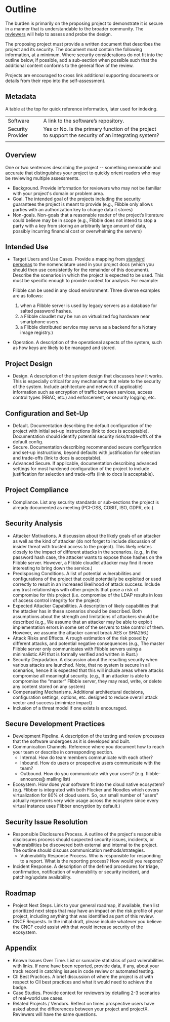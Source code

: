 # Outline

The burden is primarily on the proposing project to demonstrate it is secure in a manner that is understandable to the broader community.  The [reviewers](security-reviewer.md) will help to assess and probe the design.

The proposing project must provide a written document that describes the project and its security.  The document must contain the following information, at a minimum. Where security considerations do not fit into the outline below, if possible, add a sub-section when possible such that the additional content conforms to the general flow of the review.

Projects are encouraged to cross link additional supporting documents or details from their repo into the self-assessment.

## Metadata

A table at the top for quick reference information, later used for indexing.

|   |  |
| -- | -- |
| Software | A link to the software’s repository.
| Security Provider | Yes or No. Is the primary function of the project to support the security of an integrating system?
|||

## Overview

One or two sentences describing the project -- something memorable and accurate that distinguishes your project to quickly orient readers who may be reviewing multiple assessments.

* Background. Provide information for reviewers who may not be familiar with your project's domain or problem area.
* Goal. The intended goal of the projects including the security guarantees the project is meant to provide (e.g., Flibble only allows parties with an authorization key to change data it stores)
* Non-goals.  Non-goals that a reasonable reader of the project’s literature could believe may be in scope (e.g., Flibble does not intend to stop a party with a key from storing an arbitrarily large amount of data, possibly incurring financial cost or overwhelming the servers)

## Intended Use

* Target Users and Use Cases. Provide a mapping from [standard personas](../../usecases.md) to the nomenclature used in your project docs (which you should then use consistently for the remainder of this document). Describe the scenarios in which the project is expected to be used. This must be specific enough to provide context for analysis. For example:

    Flibble can be used in any cloud environment.  Three diverse examples are as follows:
    1. when a Flibble server is used by legacy servers as a database for salted password hashes.
    2. a Flibble cloudlet may be run on virtualized fog hardware near smartphone users.
    3. a Flibble distributed service may serve as a backend for a Notary image registry.)

* Operation.  A description of the operational aspects of the system, such as how keys are likely to be managed and stored.

## Project Design

* Design.  A description of the system design that discusses how it works. This is especially critical for any mechanisms that relate to the security of the system.  Include architecture and network (if applicable) information such as encryption of traffic between services, access control types (RBAC, etc.) and enforcement, or security logging, etc.

## Configuration and Set-Up

* Default.  Documentation describing the default configuration of the project with initial set-up instructions (link to docs is acceptable). Documentation should identify potential security risks/trade-offs of the default config.
* Secure. Documentation describing recommended secure configuration and set-up instructions, beyond defaults with justification for selection and trade-offs (link to docs is acceptable).
* Advanced Secure. If applicable, documentation describing advanced settings for most hardened configuration of the project to include justification for selection and trade-offs (link to docs is acceptable).

## Project Compliance

* Compliance.  List any security standards or sub-sections the project is already documented as meeting (PCI-DSS, COBIT, ISO, GDPR, etc.).

## Security Analysis

* Attacker Motivations.  A discussion about the likely goals of an attacker as well as the kind of attacker (do not forget to include discussion of insider threat with trusted access to the project).  This likely relates closely to the impact of different attacks in the scenarios.  (e.g., In the password hash case, the attacker wants to expose those hashes on the Flibble server.  However, a Flibble cloudlet attacker may find it more interesting to bring down the service.)
* Predisposing Conditions. A list of potential vulnerabilities and configurations of the project that could potentially be exploited or used correctly to result in an increased likelihood of attack success. Include any trust relationships with other projects that pose a risk of compromise for this project (i.e. compromise of the LDAP results in loss of access control integrity for the project)
* Expected Attacker Capabilities.  A description of likely capabilities that the attacker has in these scenarios should be described.  Both assumptions about the strength and limitations of attackers should be described (e.g., We assume that an attacker may be able to exploit implementation errors in some set of the servers to take control of them.  However, we
assume the attacker cannot break AES or SHA256.)
* Attack Risks and Effects.  A rough estimation of the risk posed by different attacks, and potential negative consequences (e.g., The master Flibble server only communicates with Flibble servers using a minimalistic API that is formally verified and written in Rust.)
* Security Degradation.  A discussion about the resulting security when various attacks are launched.  Note, that no system is secure in all scenarios, hence it is expected that this will include areas where attacks compromise all meaningful security.  (e.g., If an attacker is able to compromise the “master” Flibble server, they may read, write, or delete any content stored on any system)
* Compensating Mechanisms.  Additional architectural decisions, configuration settings, options, etc. designed to reduce overall attack vector and success (minimize impact) 
* Inclusion of a threat model if one exists is encouraged.

## Secure Development Practices

* Development Pipeline.  A description of the testing and review processes that the software undergoes as it is developed and built.
* Communication Channels. Reference where you document how to reach your team or describe in corresponding section.
  * Internal. How do team members communicate with each other?
  * Inbound. How do users or prospective users communicate with the team?
  * Outbound. How do you communicate with your users? (e.g. flibble-announce@ mailing list)
* Ecosystem. How does your software fit into the cloud native ecosystem?  (e.g. Flibber is integrated with both Flocker and Noodles which covers virtualization for 80% of cloud users. So, our small number of "users" actually represents very wide usage across the ecosytem since every virtual instance uses Flibber
encryption by default.)

## Security Issue Resolution

* Responsible Disclosures Process. A outline of the project's responsible disclosures process should suspected security issues, incidents, or vulnerabilities be discovered both external and internal to the project. The outline should discuss communication methods/strategies.
  * Vulnerability Response Process. Who is responsible for responding to a report. What is the reporting process? How would you respond?
* Incident Response. A description of the defined procedures for triage, confirmation, notification of vulnerability or security incident, and patching/update availability.

## Roadmap

* Project Next Steps. Link to your general roadmap, if available, then list prioritized next steps that may have an impact on the risk profile of your project, including anything that was identified as part of this review.
* CNCF Requests. In the initial draft, please include whatever you believe the CNCF could assist with that would increase security of the ecosystem.

## Appendix

* Known Issues Over Time. List or sumarize statistics of past vulerabilities with links. If none have been reported, provide data, if any, about your track record in catching issues in code review or automated testing.
* CII Best Practices. A brief discussion of where the project is at with respect to CII best practices and what it would need to achieve the badge.
* Case Studies. Provide context for reviewers by detailing 2-3 scenarios of real-world use cases.
* Related Projects / Vendors. Reflect on times prospective users have asked about the diffeerences between your project and projectX. Reviewers will have
the same questions.
